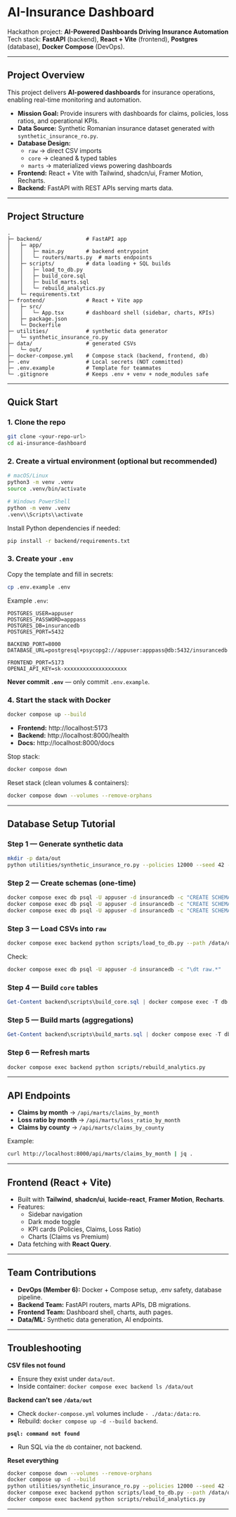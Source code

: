 # AI-Insurance Dashboard

Hackathon project: **AI-Powered Dashboards Driving Insurance Automation**  
Tech stack: **FastAPI** (backend), **React + Vite** (frontend), **Postgres** (database), **Docker Compose** (DevOps).

---

##  Project Overview
This project delivers **AI-powered dashboards** for insurance operations, enabling real-time monitoring and automation.  

- **Mission Goal:** Provide insurers with dashboards for claims, policies, loss ratios, and operational KPIs.  
- **Data Source:** Synthetic Romanian insurance dataset generated with `synthetic_insurance_ro.py`.  
- **Database Design:**  
  - `raw` → direct CSV imports  
  - `core` → cleaned & typed tables  
  - `marts` → materialized views powering dashboards  
- **Frontend:** React + Vite with Tailwind, shadcn/ui, Framer Motion, Recharts.  
- **Backend:** FastAPI with REST APIs serving marts data.  

---

##  Project Structure
```
.
├─ backend/              # FastAPI app
│   ├─ app/
│   │   ├─ main.py       # backend entrypoint
│   │   └─ routers/marts.py  # marts endpoints
│   ├─ scripts/          # data loading + SQL builds
│   │   ├─ load_to_db.py
│   │   ├─ build_core.sql
│   │   ├─ build_marts.sql
│   │   └─ rebuild_analytics.py
│   └─ requirements.txt
├─ frontend/             # React + Vite app
│   ├─ src/
│   │   └─ App.tsx       # dashboard shell (sidebar, charts, KPIs)
│   ├─ package.json
│   └─ Dockerfile
├─ utilities/            # synthetic data generator
│   └─ synthetic_insurance_ro.py
├─ data/                 # generated CSVs
│   └─ out/
├─ docker-compose.yml    # Compose stack (backend, frontend, db)
├─ .env                  # Local secrets (NOT committed)
├─ .env.example          # Template for teammates
└─ .gitignore            # Keeps .env + venv + node_modules safe
```

---

##  Quick Start

### 1. Clone the repo
```bash
git clone <your-repo-url>
cd ai-insurance-dashboard
```

### 2. Create a virtual environment (optional but recommended)
```bash
# macOS/Linux
python3 -m venv .venv
source .venv/bin/activate

# Windows PowerShell
python -m venv .venv
.venv\\Scripts\\activate
```
Install Python dependencies if needed:
```bash
pip install -r backend/requirements.txt
```

### 3. Create your `.env`
Copy the template and fill in secrets:
```bash
cp .env.example .env
```

Example `.env`:
```env
POSTGRES_USER=appuser
POSTGRES_PASSWORD=apppass
POSTGRES_DB=insurancedb
POSTGRES_PORT=5432

BACKEND_PORT=8000
DATABASE_URL=postgresql+psycopg2://appuser:apppass@db:5432/insurancedb

FRONTEND_PORT=5173
OPENAI_API_KEY=sk-xxxxxxxxxxxxxxxxxxxx
```

 **Never commit `.env`** — only commit `.env.example`.

### 4. Start the stack with Docker
```bash
docker compose up --build
```
- **Frontend:** http://localhost:5173  
- **Backend:** http://localhost:8000/health  
- **Docs:** http://localhost:8000/docs  

Stop stack:
```bash
docker compose down
```

Reset stack (clean volumes & containers):
```bash
docker compose down --volumes --remove-orphans
```

---

##  Database Setup Tutorial

### Step 1 — Generate synthetic data
```bash
mkdir -p data/out
python utilities/synthetic_insurance_ro.py --policies 12000 --seed 42 --out ./data/out
```

### Step 2 — Create schemas (one-time)
```bash
docker compose exec db psql -U appuser -d insurancedb -c "CREATE SCHEMA IF NOT EXISTS raw;"
docker compose exec db psql -U appuser -d insurancedb -c "CREATE SCHEMA IF NOT EXISTS core;"
docker compose exec db psql -U appuser -d insurancedb -c "CREATE SCHEMA IF NOT EXISTS marts;"
```

### Step 3 — Load CSVs into `raw`
```bash
docker compose exec backend python scripts/load_to_db.py --path /data/out --schema raw --replace
```
Check:
```bash
docker compose exec db psql -U appuser -d insurancedb -c "\dt raw.*"
```

### Step 4 — Build `core` tables
```powershell
Get-Content backend\scripts\build_core.sql | docker compose exec -T db psql -U appuser -d insurancedb -v ON_ERROR_STOP=1
```

### Step 5 — Build marts (aggregations)
```powershell
Get-Content backend\scripts\build_marts.sql | docker compose exec -T db psql -U appuser -d insurancedb -v ON_ERROR_STOP=1
```

### Step 6 — Refresh marts
```bash
docker compose exec backend python scripts/rebuild_analytics.py
```

---

##  API Endpoints

- **Claims by month** → `/api/marts/claims_by_month`
- **Loss ratio by month** → `/api/marts/loss_ratio_by_month`
- **Claims by county** → `/api/marts/claims_by_county`

Example:
```bash
curl http://localhost:8000/api/marts/claims_by_month | jq .
```

---

##  Frontend (React + Vite)
- Built with **Tailwind**, **shadcn/ui**, **lucide-react**, **Framer Motion**, **Recharts**.
- Features:
  - Sidebar navigation
  - Dark mode toggle
  - KPI cards (Policies, Claims, Loss Ratio)
  - Charts (Claims vs Premium)
- Data fetching with **React Query**.

---

##  Team Contributions
- **DevOps (Member 6):** Docker + Compose setup, .env safety, database pipeline.  
- **Backend Team:** FastAPI routers, marts APIs, DB migrations.  
- **Frontend Team:** Dashboard shell, charts, auth pages.  
- **Data/ML:** Synthetic data generation, AI endpoints.  

---

##  Troubleshooting

**CSV files not found**  
- Ensure they exist under `data/out`.  
- Inside container: `docker compose exec backend ls /data/out`  

**Backend can’t see `/data/out`**  
- Check `docker-compose.yml` volumes include `- ./data:/data:ro`.  
- Rebuild: `docker compose up -d --build backend`.  

**`psql: command not found`**  
- Run SQL via the `db` container, not backend.  

**Reset everything**  
```bash
docker compose down --volumes --remove-orphans
docker compose up -d --build
python utilities/synthetic_insurance_ro.py --policies 12000 --seed 42 --out ./data/out
docker compose exec backend python scripts/load_to_db.py --path /data/out --schema raw --replace
docker compose exec backend python scripts/rebuild_analytics.py
```

---

